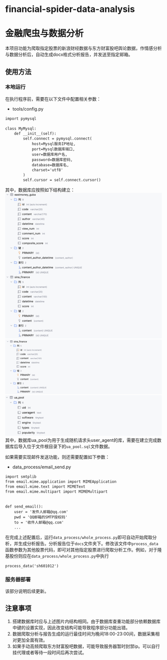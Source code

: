 # financial-spider-data-analysis
# 金融爬虫与数据分析
本项目功能为爬取指定股票的新浪财经数据与东方财富股吧舆论数据，作情感分析与数据分析后，自动生成docx格式分析报告，并发送至指定邮箱。

## 使用方法
### 本地运行

在执行程序前，需要在以下文件中配置相关参数：
- tools/config.py
```
import pymysql  
  
class MyMysql:  
    def __init__(self):  
        self.connect = pymysql.connect(  
			host=Mysql服务IP地址,  
            port=Mysql数据库端口,  
			user=数据库用户名,  
            password=数据库密码,  
            database=数据库名,  
            charset='utf8'  
        )  
        self.cursor = self.connect.cursor()
```

其中，数据库应按照如下结构建立：
![image](https://github.com/Anton-Mu/finance_spider_data_analysis/blob/main/guba_struc.png)
![image](https://github.com/Anton-Mu/finance_spider_data_analysis/blob/main/sina_struc.png)
![image](https://github.com/Anton-Mu/finance_spider_data_analysis/blob/main/ua_struc.png)
其中，数据库ua_pool为用于生成随机请求头user_agent的库，需要在建立完成数据库后导入位于文件根目录下的```ua_pool.sql```文件数据。

如果需要实现邮件发送功能，则还需要配置如下参数：
- data_process/email_send.py
```
import smtplib  
from email.mime.application import MIMEApplication  
from email.mime.text import MIMEText  
from email.mime.multipart import MIMEMultipart  
  
  
def send_email():  
    user = '发件人邮箱@qq.com'  
    pwd = 'QQ邮箱的SMTP授权码'  
    to = '收件人邮箱@qq.com'  
    ...
```

在完成上述配置后，运行```data_process/whole_process.py```即可自动开始爬取分析，并生成分析报告。分析报告位于```docs```文件夹下。修改该文件中```process_data```函数参数为其他股票代码，即可对其他指定股票进行爬取分析工作。例如，对于隆基股份则应在```data_process/whole_process.py```中执行
```
process_data('sh601012')
```

### 服务器部署

该部分说明后续更新。

## 注意事项
1. 搭建数据库时应与上述图片内结构相同。由于数据库查重功能部分依赖数据库中键的设置实现，因此改变结构可能导致程序部分功能出错。
2. 数据爬取分析与报告生成的运行最佳时间为晚间18:00-23:00间，数据采集相对更加全面有效。
3. 如果手动高频爬取东方财富股吧数据，可能导致服务器暂时封禁ip。可以自行挂代理或者等待一段时间后再次尝试。
